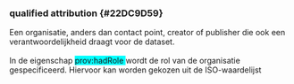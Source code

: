 ### qualified attribution {#22DC9D59}
Een organisatie, anders dan contact point, creator of publisher die ook een verantwoordelijkheid draagt voor de dataset.
<br/>
<br/>
In de eigenschap <span style='background-color: cyan;'>prov:hadRole </span>wordt de rol van de organisatie gespecificeerd. Hiervoor kan worden gekozen uit de ISO-waardelijst 
